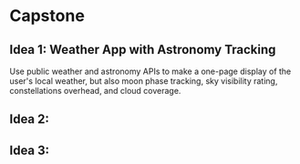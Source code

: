 # Capstone

## Idea 1: Weather App with Astronomy Tracking
Use public weather and astronomy APIs to make a one-page display of the user's local weather, but also moon phase tracking, sky visibility rating, constellations overhead, and cloud coverage.

## Idea 2: 

## Idea 3: 
